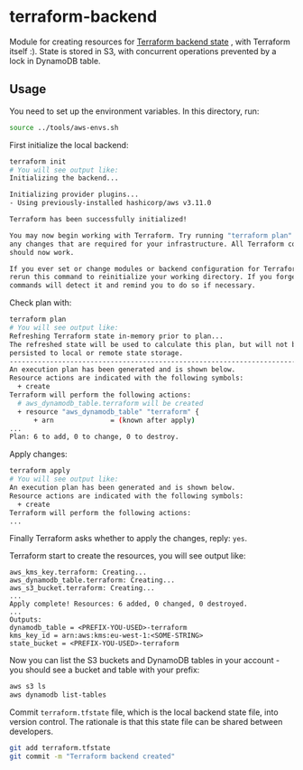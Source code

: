 # terraform-backend

Module for creating resources for [Terraform backend state](https://www.terraform.io/docs/backends/index.html) , with Terraform itself :). State is stored in S3, with concurrent operations prevented by a lock in DynamoDB table.

## Usage

You need to set up the environment variables. In this directory, run:

```bash
source ../tools/aws-envs.sh
```

First initialize the local backend:

```bash
terraform init
# You will see output like:
Initializing the backend...

Initializing provider plugins...
- Using previously-installed hashicorp/aws v3.11.0

Terraform has been successfully initialized!

You may now begin working with Terraform. Try running "terraform plan" to see
any changes that are required for your infrastructure. All Terraform commands
should now work.

If you ever set or change modules or backend configuration for Terraform,
rerun this command to reinitialize your working directory. If you forget, other
commands will detect it and remind you to do so if necessary.
```

Check plan with:

```bash
terraform plan
# You will see output like:
Refreshing Terraform state in-memory prior to plan...
The refreshed state will be used to calculate this plan, but will not be
persisted to local or remote state storage.
------------------------------------------------------------------------
An execution plan has been generated and is shown below.
Resource actions are indicated with the following symbols:
  + create
Terraform will perform the following actions:
  # aws_dynamodb_table.terraform will be created
  + resource "aws_dynamodb_table" "terraform" {
      + arn              = (known after apply)
...
Plan: 6 to add, 0 to change, 0 to destroy.
```

Apply changes:

```bash
terraform apply
# You will see output like:
An execution plan has been generated and is shown below.
Resource actions are indicated with the following symbols:
  + create
Terraform will perform the following actions:
...
```

Finally Terraform asks whether to apply the changes, reply: `yes`.

Terraform start to create the resources, you will see output like:

```
aws_kms_key.terraform: Creating...
aws_dynamodb_table.terraform: Creating...
aws_s3_bucket.terraform: Creating...
...
Apply complete! Resources: 6 added, 0 changed, 0 destroyed.
...
Outputs:
dynamodb_table = <PREFIX-YOU-USED>-terraform
kms_key_id = arn:aws:kms:eu-west-1:<SOME-STRING>
state_bucket = <PREFIX-YOU-USED>-terraform
```

Now you can list the S3 buckets and DynamoDB tables in your account - you should see a bucket and table with your prefix:

```bash
aws s3 ls
aws dynamodb list-tables
```

Commit `terraform.tfstate` file, which is the local backend state file, into version control. The rationale is that this state file can be shared between developers.

```bash
git add terraform.tfstate
git commit -m "Terraform backend created"
```
